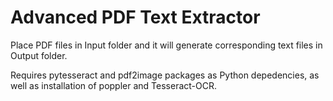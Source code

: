 # Advanced PDF Text Extractor

Place PDF files in Input folder and it will generate corresponding text files in Output folder.

Requires pytesseract and pdf2image packages as Python depedencies, as well as installation of poppler and Tesseract-OCR.
